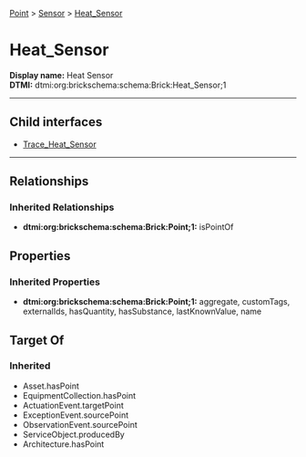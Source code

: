 [Point](../../Point.md) > [Sensor](../Sensor.md) > [Heat_Sensor](.)
# Heat_Sensor

**Display name:** Heat Sensor<br />
**DTMI:** dtmi:org:brickschema:schema:Brick:Heat_Sensor;1

---


## Child interfaces
* [Trace_Heat_Sensor](Trace_Heat_Sensor.md)

---
## Relationships
### Inherited Relationships
* **dtmi:org:brickschema:schema:Brick:Point;1:** isPointOf
## Properties
### Inherited Properties
* **dtmi:org:brickschema:schema:Brick:Point;1:** aggregate, customTags, externalIds, hasQuantity, hasSubstance, lastKnownValue, name
## Target Of
### Inherited
* Asset.hasPoint
* EquipmentCollection.hasPoint
* ActuationEvent.targetPoint
* ExceptionEvent.sourcePoint
* ObservationEvent.sourcePoint
* ServiceObject.producedBy
* Architecture.hasPoint
